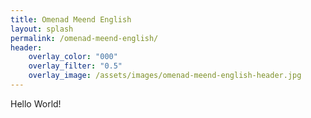 ```yaml
---
title: Omenad Meend English
layout: splash
permalink: /omenad-meend-english/
header:
    overlay_color: "000"
    overlay_filter: "0.5"
    overlay_image: /assets/images/omenad-meend-english-header.jpg
---
```


Hello World!
